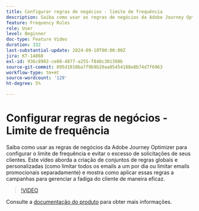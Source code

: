 ```yaml
---
title: Configurar regras de negócios - limite de frequência
description: Saiba como usar as regras de negócios da Adobe Journey Optimizer (AJO) para configurar o limite de frequência e evitar o excesso de solicitações de seus clientes. Este vídeo aborda a criação de conjuntos de regras globais e personalizadas (como limitar todos os emails a um por dia ou limitar emails promocionais separadamente) e mostra como aplicar essas regras a campanhas para gerenciar a fadiga do cliente de maneira eficaz.
feature: Frequency Rules
role: User
level: Beginner
doc-type: Feature Video
duration: 332
last-substantial-update: 2024-09-10T00:00:00Z
jira: KT-14860
exl-id: 936c8902-ce08-4877-a255-f840c301398b
source-git-commit: 095d1010ba7f9b9b20aa05454188e8b74d7f6963
workflow-type: tm+mt
source-wordcount: '129'
ht-degree: 5%

---
```


# Configurar regras de negócios - Limite de frequência

Saiba como usar as regras de negócios da Adobe Journey Optimizer para configurar o limite de frequência e evitar o excesso de solicitações de seus clientes. Este vídeo aborda a criação de conjuntos de regras globais e personalizadas (como limitar todos os emails a um por dia ou limitar emails promocionais separadamente) e mostra como aplicar essas regras a campanhas para gerenciar a fadiga do cliente de maneira eficaz.

>[!VIDEO](https://video.tv.adobe.com/v/3433395/?learn=on)

Consulte a [documentação do produto](https://experienceleague.adobe.com/pt-br/docs/journey-optimizer/using/configuration/frequency-rules) para obter mais informações.
